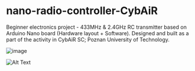 # nano-radio-controller-CybAiR
Beginner electronics project - 433MHz &amp; 2.4GHz RC transmitter based on Arduino Nano board (Hardware layout + Software).
Designed and built as a part of the activity in CybAiR SC; Poznan University of Technology.

![image](https://user-images.githubusercontent.com/48156138/138563996-3ee2e80e-6908-4853-b1dd-7513eb5e61c6.png)

![Alt Text](https://im2.ezgif.com/tmp/ezgif-2-ed89b9cfa27f.gif)
